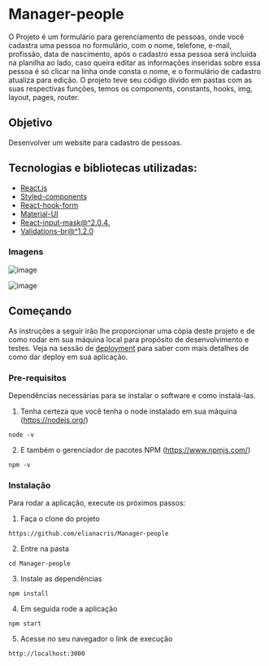 # Manager-people
O Projeto é um formulário para gerenciamento de pessoas, onde você cadastra uma pessoa no formulário, com o nome, telefone, e-mail, profissão, data de nascimento, após o cadastro essa pessoa será incluida na planilha ao lado, caso queira editar as informações inseridas sobre essa pessoa é só clicar na linha onde consta o  nome, e o formulário de cadastro atualiza para edição. O projeto teve seu código divido em pastas com as suas respectivas funções, temos os components, constants, hooks, img, layout, pages, router.
## Objetivo
Desenvolver um website para cadastro de pessoas. 

 ## Tecnologias e bibliotecas utilizadas:
- [React.js](https://reactjs.org/)
- [Styled-components](https://styled-components.com/)
- [React-hook-form](https://react-hook-form.com/)
- [Material-UI](https://mui.com/)
- [React-input-mask@^2.0.4.](https://www.npmjs.com/package/react-input-mask)
- [Validations-br@^1.2.0](https://www.npmjs.com/package/validations-br)
 
### Imagens
![image](https://user-images.githubusercontent.com/89935565/147597564-e04a24b1-a4b6-4472-bead-4b8db3fb4225.png)

![image](https://user-images.githubusercontent.com/89935565/147597578-9a5c7794-2c04-4680-9294-5b8a6c7b1636.png)

## Começando

As instruções a seguir irão lhe proporcionar uma cópia deste projeto e de como rodar em sua máquina local para propósito de desenvolvimento e testes. Veja na sessão de [deployment](#Deployment) para saber com mais detalhes de como dar deploy em sua aplicação.

### Pre-requisitos
Dependências necessárias para se instalar o software e como instalá-las.

1. Tenha certeza que você tenha o node instalado em sua máquina (https://nodejs.org/)

```
node -v
```
2. E também o gerenciador de pacotes NPM (https://www.npmjs.com/)
```
npm -v
```

### Instalação

Para rodar a aplicação, execute os próximos passos:

1. Faça o clone do projeto
```
https://github.com/elianacris/Manager-people
```

2. Entre na pasta

```
cd Manager-people
```

3. Instale as dependências

```
npm install
```

4. Em seguida rode a aplicação

```
npm start
```

5. Acesse no seu navegador o link de execução

```
http://localhost:3000
```

